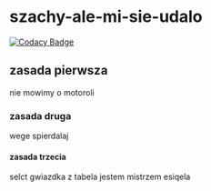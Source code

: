 # szachy-ale-mi-sie-udalo
[![Codacy Badge](https://app.codacy.com/project/badge/Grade/2c055156fe774ec68ffe0136bec352f5)](https://app.codacy.com?utm_source=gh&utm_medium=referral&utm_content=&utm_campaign=Badge_grade)
## zasada pierwsza
nie mowimy o motoroli
### zasada druga
wege spierdalaj
#### zasada trzecia
selct gwiazdka z tabela
jestem mistrzem esiqela
